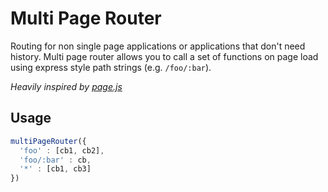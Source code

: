 # Multi Page Router

Routing for non single page applications or applications that don't need history. Multi page router allows you to call a set of functions on page load using express style path strings (e.g. `/foo/:bar`).

*Heavily inspired by [page.js](https://github.com/visionmedia/page.js)*

## Usage

```JavaScript
multiPageRouter({
  'foo' : [cb1, cb2],
  'foo/:bar' : cb,
  '*' : [cb1, cb3]
})
```
